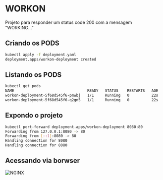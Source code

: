 # WORKON

Projeto para responder um status code 200 com a mensagem "WORKING..."

## Criando os PODS

```bash
kubectl apply -f deployment.yaml
deployment.apps/workon-deployment created
```

## Listando os PODS

```bash
kubectl get pods
NAME                                 READY   STATUS    RESTARTS   AGE
workon-deployment-5f68d545f6-pmwbj   1/1     Running   0          22s
workon-deployment-5f68d545f6-q2gn5   1/1     Running   0          22s
```

## Expondo o projeto

```bash
kubectl port-forward deployment.apps/workon-deployment 8080:80
Forwarding from 127.0.0.1:8080 -> 80
Forwarding from [::1]:8080 -> 80
Handling connection for 8080
Handling connection for 8080
```

## Acessando via borwser
![NGINX](nginx.png)